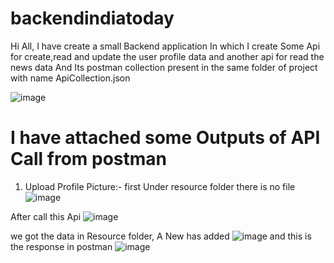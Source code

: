 # backendindiatoday

Hi All,
I have create a small Backend application In which I create Some Api for create,read and update the user profile data and another api for read the news data
And Its postman collection present in the same folder of project with name ApiCollection.json



![image](https://user-images.githubusercontent.com/43082508/154815646-70310ffe-12f8-4b53-b719-63e64a88ce55.png)

I have attached some Outputs of API Call from postman
===================================================================================================================
1. Upload Profile Picture:-
first Under resource folder there is no file
![image](https://user-images.githubusercontent.com/43082508/154815799-61387fe1-f4a3-4d7a-a30f-977947d820aa.png)

After call this Api
![image](https://user-images.githubusercontent.com/43082508/154815772-b395deb4-3177-4dbe-af2e-44786f58f5c4.png)

we got the data in Resource folder, A New has added
![image](https://user-images.githubusercontent.com/43082508/154815853-38b8759b-ccad-4de6-b490-3f97a746949d.png)
 and this is the response in postman
 ![image](https://user-images.githubusercontent.com/43082508/154815864-65f95385-3147-4462-9830-04df8e55ee77.png)


